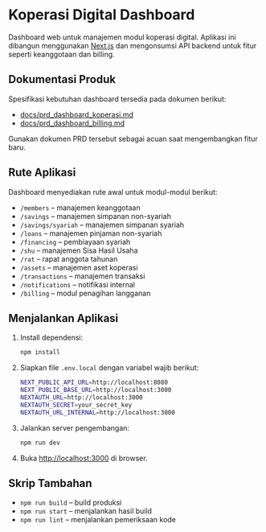 # Koperasi Digital Dashboard

Dashboard web untuk manajemen modul koperasi digital.
Aplikasi ini dibangun menggunakan [Next.js](https://nextjs.org) dan
mengonsumsi API backend untuk fitur seperti keanggotaan dan billing.

## Dokumentasi Produk
Spesifikasi kebutuhan dashboard tersedia pada dokumen berikut:

- [docs/prd_dashboard_koperasi.md](docs/prd_dashboard_koperasi.md)
- [docs/prd_dashboard_billing.md](docs/prd_dashboard_billing.md)

Gunakan dokumen PRD tersebut sebagai acuan saat mengembangkan fitur baru.

## Rute Aplikasi
Dashboard menyediakan rute awal untuk modul-modul berikut:

- `/members` – manajemen keanggotaan
- `/savings` – manajemen simpanan non-syariah
- `/savings/syariah` – manajemen simpanan syariah
- `/loans` – manajemen pinjaman non-syariah
- `/financing` – pembiayaan syariah
- `/shu` – manajemen Sisa Hasil Usaha
- `/rat` – rapat anggota tahunan
- `/assets` – manajemen aset koperasi
- `/transactions` – manajemen transaksi
- `/notifications` – notifikasi internal
- `/billing` – modul penagihan langganan

## Menjalankan Aplikasi
1. Install dependensi:
   ```bash
   npm install
   ```
2. Siapkan file `.env.local` dengan variabel wajib berikut:
   ```bash
   NEXT_PUBLIC_API_URL=http://localhost:8080
   NEXT_PUBLIC_BASE_URL=http://localhost:3000
   NEXTAUTH_URL=http://localhost:3000
   NEXTAUTH_SECRET=your_secret_key
   NEXTAUTH_URL_INTERNAL=http://localhost:3000
   ```
3. Jalankan server pengembangan:
   ```bash
   npm run dev
   ```
4. Buka [http://localhost:3000](http://localhost:3000) di browser.

## Skrip Tambahan
- `npm run build` – build produksi
- `npm run start` – menjalankan hasil build
- `npm run lint` – menjalankan pemeriksaan kode

